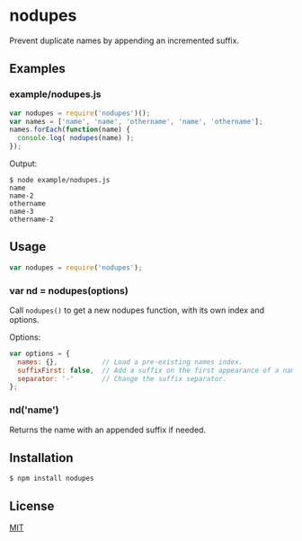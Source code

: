 # nodupes

Prevent duplicate names by appending an incremented suffix.

## Examples

### example/nodupes.js

```javascript
var nodupes = require('nodupes')();
var names = ['name', 'name', 'othername', 'name', 'othername'];
names.forEach(function(name) {
  console.log( nodupes(name) );
});
```

Output:

```shell
$ node example/nodupes.js
name
name-2
othername
name-3
othername-2
```

## Usage

```javascript
var nodupes = require('nodupes');
```

### var nd = nodupes(options)

Call `nodupes()` to get a new nodupes function, with its own index and options.

Options:

```javascript
var options = {
  names: {},           // Load a pre-existing names index.
  suffixFirst: false,  // Add a suffix on the first appearance of a name.
  separator: '-'       // Change the suffix separator.
};
```

### nd('name')

Returns the name with an appended suffix if needed.

## Installation

```shell
$ npm install nodupes
```

## License

[MIT](http://pierre.mit-license.org/)
